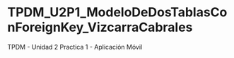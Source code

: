 # TPDM_U2P1_ModeloDeDosTablasConForeignKey_VizcarraCabrales
TPDM - Unidad 2 Practica 1 - Aplicación Móvil

